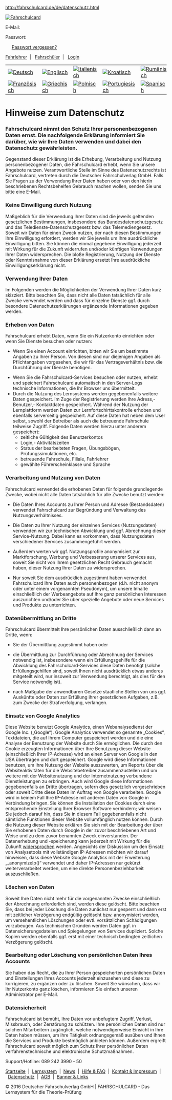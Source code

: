 http://fahrschulcard.de/de/datenschutz.html

[![Fahrschulcard](http://fahrschulcard.de/fileadmin/tv-templates/fahrschulcard_3/images/fsc_header_logo.gif "Das Lernsystem für die Theorieprüfung")](http://fahrschulcard.de/)

E-Mail:

Passwort:

     [Passwort vergessen?](http://fahrschulcard.de/index.php?id=passwortvergessen)

[Fahrlehrer](http://fahrschulcard.de/de/fahrlehrer.html)  |   [Fahrschüler](http://fahrschulcard.de/de/fahrschueler.html)  |   [Login](http://fahrschulcard.de/)

|                                                                                                                                                                                  |                                                                                                                                                                                |                                                                                                                                                                                  |                                                                                                                                                                                      |                                                                                                                                                                              |                                                                                                                                                                            |
|----------------------------------------------------------------------------------------------------------------------------------------------------------------------------------|--------------------------------------------------------------------------------------------------------------------------------------------------------------------------------|----------------------------------------------------------------------------------------------------------------------------------------------------------------------------------|--------------------------------------------------------------------------------------------------------------------------------------------------------------------------------------|------------------------------------------------------------------------------------------------------------------------------------------------------------------------------|----------------------------------------------------------------------------------------------------------------------------------------------------------------------------|
| <a href="http://fahrschulcard.de/de/datenschutz.html" class="flaggen"><img src="http://fahrschulcard.de/fileadmin/images/blank.gif" title="Deutsch" alt="Deutsch" /></a>         | <a href="http://fahrschulcard.de/en/datenschutz.html" class="flaggen"><img src="http://fahrschulcard.de/fileadmin/images/blank.gif" title="Englisch" alt="Englisch" /></a>     | <a href="http://fahrschulcard.de/it/datenschutz.html" class="flaggen"><img src="http://fahrschulcard.de/fileadmin/images/blank.gif" title="Italienisch" alt="Italienisch" /></a> | <a href="http://fahrschulcard.de/hr/datenschutz.html" class="flaggen"><img src="http://fahrschulcard.de/fileadmin/images/blank.gif" title="Kroatisch" alt="Kroatisch" /></a>         | <a href="http://fahrschulcard.de/ro/datenschutz.html" class="flaggen"><img src="http://fahrschulcard.de/fileadmin/images/blank.gif" title="Rumänisch" alt="Rumänisch" /></a> | <a href="http://fahrschulcard.de/ru/datenschutz.html" class="flaggen"><img src="http://fahrschulcard.de/fileadmin/images/blank.gif" title="Russisch" alt="Russisch" /></a> |
| <a href="http://fahrschulcard.de/fr/datenschutz.html" class="flaggen"><img src="http://fahrschulcard.de/fileadmin/images/blank.gif" title="Französisch" alt="Französisch" /></a> | <a href="http://fahrschulcard.de/gr/datenschutz.html" class="flaggen"><img src="http://fahrschulcard.de/fileadmin/images/blank.gif" title="Griechisch" alt="Griechisch" /></a> | <a href="http://fahrschulcard.de/pl/datenschutz.html" class="flaggen"><img src="http://fahrschulcard.de/fileadmin/images/blank.gif" title="Polnisch" alt="Polnisch" /></a>       | <a href="http://fahrschulcard.de/pt/datenschutz.html" class="flaggen"><img src="http://fahrschulcard.de/fileadmin/images/blank.gif" title="Portugiesisch" alt="Portugiesisch" /></a> | <a href="http://fahrschulcard.de/es/datenschutz.html" class="flaggen"><img src="http://fahrschulcard.de/fileadmin/images/blank.gif" title="Spanisch" alt="Spanisch" /></a>   | <a href="http://fahrschulcard.de/tr/datenschutz.html" class="flaggen"><img src="http://fahrschulcard.de/fileadmin/images/blank.gif" title="Türkisch" alt="Türkisch" /></a> |

Hinweise zum Datenschutz
========================

### **Fahrschulcard nimmt den Schutz Ihrer personenbezogenen Daten ernst. Die nachfolgende Erklärung informiert Sie darüber, wie wir Ihre Daten verwenden und dabei den Datenschutz gewährleisten**.

Gegenstand dieser Erklärung ist die Erhebung, Verarbeitung und Nutzung personenbezogener Daten, die Fahrschulcard erhebt, wenn Sie unsere Angebote nutzen. Verantwortliche Stelle im Sinne des Datenschutzrechts ist Fahrschulcard, vertreten durch die Deutscher Fahrschulverlag GmbH. Falls Sie Fragen zu der Verwendung Ihrer Daten haben oder von den hierin beschriebenen Rechtsbehelfen Gebrauch machen wollen, senden Sie uns bitte eine E-Mail.

### **Keine Einwilligung durch Nutzung**

Maßgeblich für die Verwendung Ihrer Daten sind die jeweils geltenden gesetzlichen Bestimmungen, insbesondere das Bundesdatenschutzgesetz und das Teledienste-Datenschutzgesetz bzw. das Telemediengesetz. Soweit wir Daten für einen Zweck nutzen, der nach diesen Bestimmungen Ihre Einwilligung erfordert, werden wir Sie jeweils um Ihre ausdrückliche Einwilligung bitten. Sie können die einmal gegebene Einwilligung jederzeit mit Wirkung für die Zukunft widerrufen und/oder künftigen Verwendungen Ihrer Daten widersprechen. Die bloße Registrierung, Nutzung der Dienste oder Kenntnisnahme von dieser Erklärung ersetzt Ihre ausdrückliche Einwilligungserklärung nicht.

### **Verwendung Ihrer Daten**

Im Folgenden werden die Möglichkeiten der Verwendung Ihrer Daten kurz skizziert. Bitte beachten Sie, dass nicht alle Daten tatsächlich für alle Zwecke verwendet werden und dass für einzelne Dienste ggf. durch besondere Datenschutzerklärungen ergänzende Informationen gegeben werden.

### **Erheben von Daten**

Fahrschulcard erhebt Daten, wenn Sie ein Nutzerkonto einrichten oder wenn Sie Dienste besuchen oder nutzen:

-   Wenn Sie einen Account einrichten, bitten wir Sie um bestimmte Angaben zu Ihrer Person. Von diesen sind nur diejenigen Angaben als Pflichtangaben vorgesehen, die wir für das Vertragsverhältnis bzw. die Durchführung der Dienste benötigen.

<!-- -->

-   Wenn Sie die Fahrschulcard-Services besuchen oder nutzen, erhebt und speichert Fahrschulcard automatisch in den Server-Logs technische Informationen, die Ihr Browser uns übermittelt.
-   Durch die Nutzung des Lernsystems werden gegebenenfalls weitere Daten gespeichert. Im Zuge der Registrierung werden Ihre Adress,- Benutzer,- Kontaktdaten gespeichert. Während der Nutzung der Lernplattform werden Daten zur Lernfortschirttskontrolle erhoben und ebenfalls serverseitig gespeichert. Auf diese Daten hat neben dem User selbst, sowohl der Betreiber als auch die betreuende Fahrschule teilweise Zugriff. Folgende Daten werden hierzu unter anderem gespeichert:
    - zeitliche Gültigkeit des Benutzerkontos
    - Login,- Aktivitätszeiten
    - Status der bearbeiteten Fragen, Übungsbögen, Prüfungssimulationen, etc.
    - betreuende Fahrschule, Filiale, Fahrlehrer
    - gewählte Führerscheinklasse und Sprache

### **Verarbeitung und Nutzung von Daten**

Fahrschulcard verwendet die erhobenen Daten für folgende grundlegende Zwecke, wobei nicht alle Daten tatsächlich für alle Zwecke benutzt werden:

-   Die Daten Ihres Accounts zu Ihrer Person und Adresse (Bestandsdaten) verwendet Fahrschulcard zur Begründung und Verwaltung des Nutzungsverhältnisses.

<!-- -->

-   Die Daten zu Ihrer Nutzung der einzelnen Services (Nutzungsdaten) verwenden wir zur technischen Abwicklung und ggf. Abrechnung dieser Service-Nutzung. Dabei kann es vorkommen, dass Nutzungsdaten verschiedener Services zusammengeführt werden.

<!-- -->

-   Außerdem werten wir ggf. Nutzungsprofile anonymisiert zur Marktforschung, Werbung und Verbesserung unserer Services aus, soweit Sie nicht von Ihrem gesetzlichen Recht Gebrauch gemacht haben, dieser Nutzung Ihrer Daten zu widersprechen.

<!-- -->

-   Nur soweit Sie dem ausdrücklich zugestimmt haben verwendet Fahrschulcard Ihre Daten auch personenbezogen (d.h. nicht anonym oder unter einem vorgenannten Pseudonym), um unsere Inhalte einschließlich der Werbeangebote auf Ihre ganz persönlichen Interessen auszurichten und/oder Sie über spezielle Angebote oder neue Services und Produkte zu unterrichten.

### **Datenübermittlung an Dritte**

Fahrschulcard übermittelt Ihre persönlichen Daten ausschließlich dann an Dritte, wenn:

-   Sie der Übermittlung zugestimmt haben oder

<!-- -->

-   die Übermittlung zur Durchführung oder Abrechnung der Services notwendig ist, insbesondere wenn ein Erfüllungsgehilfe für die Abwicklung des Fahrschulcard-Services diese Daten benötigt (solche Erfüllungsgehilfen sind, soweit Ihnen nicht ausdrücklich etwas anderes mitgeteilt wird, nur insoweit zur Verwendung berechtigt, als dies für den Service notwendig ist).

<!-- -->

-   nach Maßgabe der anwendbaren Gesetze staatliche Stellen von uns ggf. Auskünfte oder Daten zur Erfüllung ihrer gesetzlichen Aufgaben, z.B. zum Zwecke der Strafverfolgung, verlangen.

### **Einsatz von Google Analytics**

Diese Website benutzt Google Analytics, einen Webanalysedienst der Google Inc. („Google“). Google Analytics verwendet so genannte „Cookies“, Textdateien, die auf Ihrem Computer gespeichert werden und die eine Analyse der Benutzung der Website durch Sie ermöglichen. Die durch den Cookie erzeugten Informationen über Ihre Benutzung dieser Website (einschließlich Ihrer IP-Adresse) wird an einen Server von Google in den USA übertragen und dort gespeichert. Google wird diese Informationen benutzen, um Ihre Nutzung der Website auszuwerten, um Reports über die Websiteaktivitäten für die Websitebetreiber zusammenzustellen und um weitere mit der Websitenutzung und der Internetnutzung verbundene Dienstleistungen zu erbringen. Auch wird Google diese Informationen gegebenenfalls an Dritte übertragen, sofern dies gesetzlich vorgeschrieben oder soweit Dritte diese Daten im Auftrag von Google verarbeiten. Google wird in keinem Fall Ihre IP-Adresse mit anderen Daten von Google in Verbindung bringen. Sie können die Installation der Cookies durch eine entsprechende Einstellung Ihrer Browser Software verhindern; wir weisen Sie jedoch darauf hin, dass Sie in diesem Fall gegebenenfalls nicht sämtliche Funktionen dieser Website vollumfänglich nutzen können. Durch die Nutzung dieser Website erklären Sie sich mit der Bearbeitung der über Sie erhobenen Daten durch Google in der zuvor beschriebenen Art und Weise und zu dem zuvor benannten Zweck einverstanden. Der Datenerhebung und -speicherung kann jederzeit mit Wirkung für die Zukunft [widersprochen](http://tools.google.com/dlpage/gaoptout?hl=de "Analytics Widerspruch") werden. Angesichts der Diskussion um den Einsatz von Analysetools mit vollständigen IP-Adressen möchten wir darauf hinweisen, dass diese Website Google Analytics mit der Erweiterung „\_anonymizeIp()“ verwendet und daher IP-Adressen nur gekürzt weiterverarbeitet werden, um eine direkte Personenbeziehbarkeit auszuschließen.

### **Löschen von Daten**

Soweit Ihre Daten nicht mehr für die vorgenannten Zwecke einschließlich der Abrechnung erforderlich sind, werden diese gelöscht. Bitte beachten Sie, dass bei jeder Löschung die Daten zunächst nur gesperrt und dann erst mit zeitlicher Verzögerung endgültig gelöscht bzw. anonymisiert werden, um versehentlichen Löschungen oder evtl. vorsätzlichen Schädigungen vorzubeugen. Aus technischen Gründen werden Daten ggf. in Datensicherungsdateien und Spiegelungen von Services dupliziert. Solche Kopien werden ebenfalls ggf. erst mit einer technisch bedingten zeitlichen Verzögerung gelöscht.

### **Bearbeitung oder Löschung von persönlichen Daten Ihres Accounts**

Sie haben das Recht, die zu Ihrer Person gespeicherten persönlichen Daten und Einstellungen Ihres Accounts jederzeit einzusehen und diese zu korrigieren, zu ergänzen oder zu löschen. Soweit Sie wünschen, dass wir Ihr Nutzerkonto ganz löschen, informieren Sie einfach unseren Administrator per E-Mail.

### **Datensicherheit**

Fahrschulcard ist bemüht, Ihre Daten vor unbefugtem Zugriff, Verlust, Missbrauch, oder Zerstörung zu schützen. Ihre persönlichen Daten sind nur solchen Mitarbeitern zugänglich, welche notwendigerweise Einsicht in Ihre Daten haben müssen, um ihre Tätigkeit ordnungsgemäß ausüben und Ihnen die Services und Produkte bestmöglich anbieten können. Außerdem ergreift Fahrschulcard soweit möglich zum Schutz Ihrer persönlichen Daten verfahrenstechnische und elektronische Schutzmaßnahmen.

Support/Hotline: 089 242 3990 - 50

[Startseite](http://fahrschulcard.de/de/startseite.html)  |  [Lernsystem](http://fahrschulcard.de/de/fsc.html)  |  [News](http://fahrschulcard.de/de/news.html)  |  [Hilfe & FAQ](http://fahrschulcard.de/de/faq)  |  [Kontakt & Impressum](http://fahrschulcard.de/de/impressum-kontakt.html)  |  [Datenschutz](http://fahrschulcard.de/de/datenschutz.html)  |  [AGB](http://fahrschulcard.de/de/agbs.html)  |  [Banner & Links](http://fahrschulcard.de/de/banner-links.html)

© 2016 Deutscher Fahrschulverlag GmbH | FAHRSCHULCARD - Das Lernsystem für die Theorie-Prüfung


